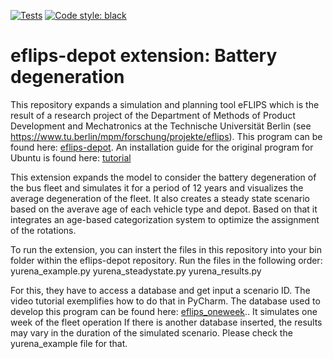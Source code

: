 [![Tests](https://github.com/mpm-tu-berlin/eflips-depot/actions/workflows/unittests.yml/badge.svg)](https://github.com/mpm-tu-berlin/eflips-depot/actions/workflows/unittests.yml)
[![Code style: black](https://img.shields.io/badge/code%20style-black-000000.svg)](https://github.com/psf/black)


# eflips-depot extension: Battery degeneration

This repository expands a simulation and planning tool eFLIPS which is the result of a research project of the Department of Methods of Product Development and
Mechatronics at the Technische Universität Berlin (see https://www.tu.berlin/mpm/forschung/projekte/eflips).
This program can be found here: [eflips-depot](https://github.com/mpm-tu-berlin/eflips-depot).
An installation guide for the original program for Ubuntu is found here: [tutorial]()

This extension expands the model to consider the battery degeneration of the bus fleet and simulates it for a period of 12 years and visualizes the average degeneration of the fleet.
It also creates a steady state scenario based on the averave age of each vehicle type and depot. Based on that it integrates an age-based categorization system to optimize the assignment of the rotations.

To run the extension, you can instert the files in this repository into your bin folder within the eflips-depot repository.
Run the files in the following order:
yurena_example.py
yurena_steadystate.py
yurena_results.py

For this, they have to access a database and get input a scenario ID. The video tutorial exemplifies how to do that in PyCharm.
The database used to develop this program can be found here: [eflips_oneweek]().. It simulates one week of the fleet operation
If there is another database inserted, the results may vary in the duration of the simulated scenario. Please check the yurena_example file for that.

